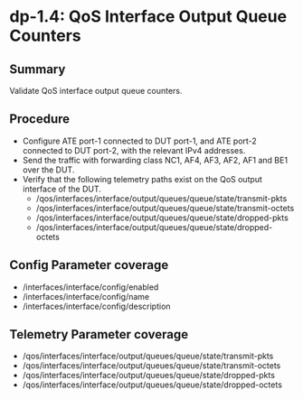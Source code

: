 # dp-1.4: QoS Interface Output Queue Counters

## Summary

Validate QoS interface output queue counters.

## Procedure

*   Configure ATE port-1 connected to DUT port-1, and ATE port-2 connected to DUT port-2, with the relevant IPv4 addresses.
*   Send the traffic with forwarding class NC1, AF4, AF3, AF2, AF1 and BE1 over the DUT.
*   Verify that the following telemetry paths exist on the QoS output interface of the DUT.
    *   /qos/interfaces/interface/output/queues/queue/state/transmit-pkts
    *   /qos/interfaces/interface/output/queues/queue/state/transmit-octets
    *   /qos/interfaces/interface/output/queues/queue/state/dropped-pkts
    *   /qos/interfaces/interface/output/queues/queue/state/dropped-octets
    
## Config Parameter coverage

*   /interfaces/interface/config/enabled
*   /interfaces/interface/config/name
*   /interfaces/interface/config/description

## Telemetry Parameter coverage

*   /qos/interfaces/interface/output/queues/queue/state/transmit-pkts
*   /qos/interfaces/interface/output/queues/queue/state/transmit-octets
*   /qos/interfaces/interface/output/queues/queue/state/dropped-pkts
*   /qos/interfaces/interface/output/queues/queue/state/dropped-octets
